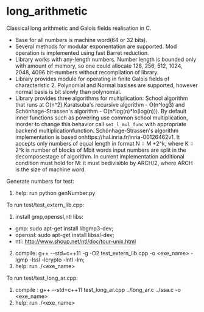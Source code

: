 # long_arithmetic
Classical long arithmetic and Galois fields realisation in C.
  - Base for all numbers is machine word(64 or 32 bits).
  - Several methods for modular exponentation are supported. Mod operation is implemented using fast Barret reduction.
  - Library works with any-length numbers. Number length is bounded only with amount of memory, so one could allocate 128, 256, 512, 1024, 2048, 4096 bit-numbers without recompilation of library.
  - Library provides module for operating in finite Galois fields of characteristic 2. Polynomial and Normal basises are supported, however normal basis is bit slowly than polynomial.
  - Library provides three algorithms for multiplication: School algorithm that runs at O(n^2),Karatsuba's recursive algorithm - O(n^log3) and Schönhage-Strassen's algorithm - O(n*log(n)*lo(log(n))). By default inner functions such as powering use common school multiplication, inorder to change this behavior call `set_l_mul_func` with appropriate backend multiplicationfunction. Schönhage-Strassen's algorithm implementation is based onhttps://hal.inria.fr/inria-00126462v1. It accepts only numbers of equal length in format N = M *2^k, where K = 2^k is number of blocks of Mbit words input numbers are split in the decomposestage of algorithm. In current implementation additional condition must hold for M: it must bedivisible by ARCH/2, where ARCH is the size of machine word.


Generate numbers for test:
1. help: run python genNumber.py

To run test/test_extern_lib.cpp:
1.   install gmp,openssl,ntl libs:
   - gmp:     sudo apt-get install libgmp3-dev;
   - openssl: sudo apt-get install libssl-dev;
   - ntl:     http://www.shoup.net/ntl/doc/tour-unix.html
2.   compile: g++ --std=c++11 -g -O2 test_extern_lib.cpp -o <exe_name> -lgmp -lssl -lcrypto -lntl -lm;
3.   help:    run ./<exe_name>

To run test/test_long_ar.cpp:
1. compile : g++ --std=c++11 test_long_ar.cpp ../long_ar.c ../ssa.c -o <exe_name>
2. help:     run ./<exe_name>

